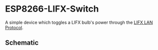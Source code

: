 # ESP8266-LIFX-Switch

A simple device which toggles a LIFX bulb's power through the [LIFX LAN Protocol](https://lan.developer.lifx.com/).

## Schematic


